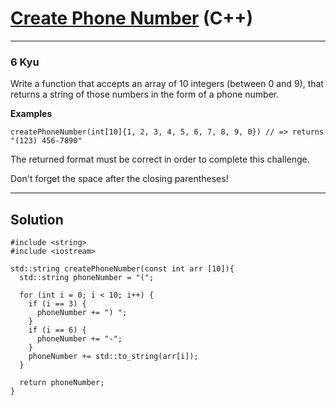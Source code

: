 # [Create Phone Number](https://www.codewars.com/kata/525f50e3b73515a6db000b83/cpp) (C++)

---

### 6 Kyu

Write a function that accepts an array of 10 integers (between 0 and 9), that returns a string of those numbers in the form of a phone number.

**Examples**
```
createPhoneNumber(int[10]{1, 2, 3, 4, 5, 6, 7, 8, 9, 0}) // => returns "(123) 456-7890"
```

The returned format must be correct in order to complete this challenge.

Don't forget the space after the closing parentheses!

---

## Solution

```
#include <string>
#include <iostream>

std::string createPhoneNumber(const int arr [10]){
  std::string phoneNumber = "(";
  
  for (int i = 0; i < 10; i++) {
    if (i == 3) {
      phoneNumber += ") ";
    } 
    if (i == 6) {
      phoneNumber += "-";
    }
    phoneNumber += std::to_string(arr[i]);
  }
  
  return phoneNumber;
}
```